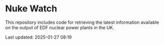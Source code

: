 # Nuke Watch

This repository includes code for retrieving the latest information available on the output of EDF nuclear power plants in the UK.

Last updated: 2025-01-27 08:19